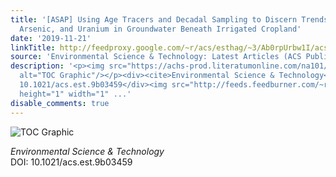 ```yaml
---
title: '[ASAP] Using Age Tracers and Decadal Sampling to Discern Trends in Nitrate,
  Arsenic, and Uranium in Groundwater Beneath Irrigated Cropland'
date: '2019-11-21'
linkTitle: http://feedproxy.google.com/~r/acs/esthag/~3/Ab0rpUrbw1I/acs.est.9b03459
source: 'Environmental Science & Technology: Latest Articles (ACS Publications)'
description: '<p><img src="https://achs-prod.literatumonline.com/na101/home/literatum/publisher/achs/journals/content/esthag/0/esthag.ahead-of-print/acs.est.9b03459/20191121/images/medium/es9b03459_0001.gif"
  alt="TOC Graphic"/></p><div><cite>Environmental Science & Technology</cite></div><div>DOI:
  10.1021/acs.est.9b03459</div><img src="http://feeds.feedburner.com/~r/acs/esthag/~4/Ab0rpUrbw1I"
  height="1" width="1" ...'
disable_comments: true
---
```

<p><img src="https://achs-prod.literatumonline.com/na101/home/literatum/publisher/achs/journals/content/esthag/0/esthag.ahead-of-print/acs.est.9b03459/20191121/images/medium/es9b03459_0001.gif" alt="TOC Graphic"/></p><div><cite>Environmental Science & Technology</cite></div><div>DOI: 10.1021/acs.est.9b03459</div><img src="http://feeds.feedburner.com/~r/acs/esthag/~4/Ab0rpUrbw1I" height="1" width="1" ...